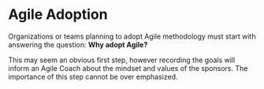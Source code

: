 # Agile Adoption

Organizations or teams planning to adopt Agile methodology must start with answering the question: **Why adopt Agile?**

This may seem an obvious first step, however recording the goals will inform an Agile Coach about the mindset and values of the sponsors. The importance of this step cannot be over emphasized.
